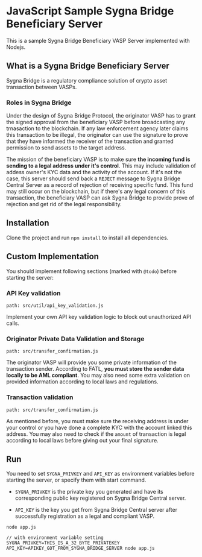 # JavaScript Sample Sygna Bridge Beneficiary Server

This is a sample Sygna Bridge Beneficiary VASP Server implemented with Nodejs.

## What is a Sygna Bridge Beneficiary Server

Sygna Bridge is a regulatory compliance solution of crypto asset transaction between VASPs.

### Roles in Sygna Bridge

Under the design of Sygna Bridge Protocol, the originator VASP has to grant the signed approval from the beneficiary VASP before broadcasting any trnasaction to the blockchain.
If any law enforcement agency later claims this transaction to be illegal, the originator can use the signature to prove that they have informed the receiver of the transaction and granted permission to send assets to the target address.

The mission of the beneficiary VASP is to make sure **the incoming fund is sending to a legal address under it's control**. This may include validation of addess owner's KYC data and the activity of the account. If it's not the case, this server should send back a `REJECT` message to Sygna Bridge Central Server as a record of rejection of receiving specific fund. This fund may still occur on the blockchain, but if there's any legal concern of this transaction, the beneficiary VASP can ask Sygna Bridge to provide prove of rejection and get rid of the legal responsibility.

## Installation

Clone the project and run `npm install` to install all dependencies.

## Custom Implementation

You should implement following sections (marked with `@todo`) before starting the server:

### API Key validation

```shell
path: src/util/api_key_validation.js
```

Implement your own API key validation logic to block out unauthorized API calls.

### Originator Private Data Validation and Storage

```shell
path: src/transfer_confirmation.js
```

The originator VASP will provide you some private information of the transaction sender. According to FATL, **you must store the sender data locally to be AML compliant**. You may also need some extra validation on provided information according to local laws and regulations.

### Transaction validation

```shell
path: src/transfer_confirmation.js
```

As mentioned before, you must make sure the receiving address is under your control or you have done a complete KYC with the account linked this address. You may also need to check if the `amount` of transaction is legal according to local laws before giving out your final signature.

## Run

You need to set `SYGNA_PRIVKEY` and `API_KEY` as environment variables before starting the server, or specify them with start command.

* `SYGNA_PRIVKEY` is the private key you generated and have its corresponding public key registered on Sygna Bridge Central server.

* `API_KEY` is the key you get from Sygna Bridge Central server after successfully registration as a legal and compliant VASP.

```shell
node app.js

// with environment variable setting
SYGNA_PRIVKEY=THIS_IS_A_32_BYTE_PRIVATEKEY API_KEY=APIKEY_GOT_FROM_SYGNA_BRIDGE_SERVER node app.js
```
